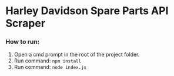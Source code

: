 # Harley Davidson Spare Parts API Scraper

### How to run:

1. Open a cmd prompt in the root of the project folder.
2. Run command: `npm install`
3. Run command: `node index.js`
